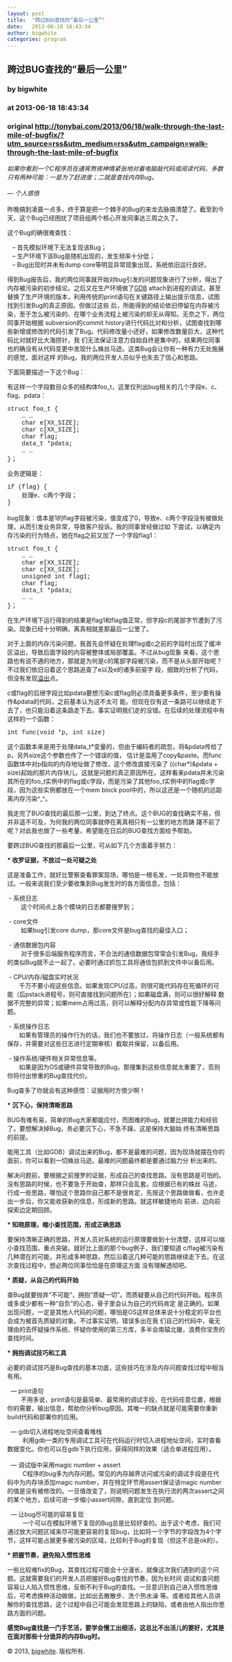 ```yaml
---
layout: post
title:  "跨过BUG查找的”最后一公里”"
date:   2013-06-18 18:43:34
author: bigwhite
categories: program
---
```


## 跨过BUG查找的”最后一公里”
### by bigwhite
### at 2013-06-18 18:43:34
### original <http://tonybai.com/2013/06/18/walk-through-the-last-mile-of-bugfix/?utm_source=rss&utm_medium=rss&utm_campaign=walk-through-the-last-mile-of-bugfix>

<p><i>如果你看到一个C程序员在通宵熬夜神情紧张地对着电脑敲代码或阅读代码，多数只有两种可能：一是为了赶进度；二就是查找内存Bug。</i><br>
	<i>                                                                                                                              — 个人感悟</i><br>
	 <br>
	昨晚搞到凌晨一点多，终于算是把一个棘手的Bug的来龙去脉搞清楚了。截至到今天，这个Bug已经困扰了项目组两个核心开发同事达三周之久了。</p>
<p>这个Bug的确很难查找：</p>
<p>   – 首先模拟环境下无法复现该Bug；<br>
	   – 生产环境下该Bug是随机出现的，发生频率十分低；<br>
	   – Bug出现时并未有dump core等明显异常现象出现，系统依旧运行良好。</p>
<p>得到Bug报告后，我的两位同事就开始对bug引发的问题现象进行了分析，得出了内存被污染的初步结论。之后又在生产环境做了<a href="http://tonybai.com/2006/01/08/debug-multiple-process-program-using-gdb/">GDB</a> attach到进程的调试，甚至替换了生产环境的版本，利用传统的print语句在关键路径上输出提示信息，试图找到引发Bug的真正原因。但做过这些 后，所能得到的结论依旧停留在内存被污染，至于怎么被污染的、在哪个业务流程上被污染的却无从得知。无奈之下，两位同事开始根据 subversion的commit history进行代码比对和分析，试图查找到哪些新增或修改的代码引发了Bug。代码修改量小还好，如果修改数量巨大，这种代码比对就好比大海捞针，我 们无法保证注意力自始自终是集中的，结果两位同事也的确没有从代码变更中发现什么蛛丝马迹。这类Bug会让你有一种有力无处施展的感觉，面对这样 的Bug，我的两位开发人员似乎也失去了信心和思路。</p>
<p>下面简要描述一下这个Bug：</p>
<p>有这样一个字段数目众多的结构体foo_t，这里仅列出bug相关的几个字段e、c、flag、pdata：</p>
<p><font face="Courier New">struct foo_t {<br>
	    … …<br>
	    char e[XX_SIZE];<br>
	    char c[XX_SIZE];<br>
	    char flag;<br>
	    data_t *pdata;<br>
	    … …<br>
	}；</font></p>
<p>业务逻辑是：</p>
<p><font face="Courier New">if (flag) {<br>
	    处理e、c两个字段；<br>
	}</font><br>
	   <br>
	bug现象：值本是1的flag字段被污染，值变成了0，导致e、c两个字段没有被做处理，从而引发业务异常，导致客户投诉。我的同事曾经做过如 下尝试，以确定内存污染的行为特点，她在flag之前又加了一个字段flag1：</p>
<p><font face="Courier New">struct foo_t {<br>
	    … …<br>
	    char e[XX_SIZE];<br>
	    char c[XX_SIZE];<br>
	    unsigned int flag1;<br>
	    char flag;<br>
	    data_t *pdata;<br>
	    … …<br>
	}；</font></p>
<p>在生产环境下运行得到的结果是flag1和flag值正常，但字段c的尾部字节遭到了污染。现象已经十分明确，离真相就差那最后一公里了。</p>
<p>对于上面的内存污染问题，我首先会怀疑在处理flag或c之前的字段时出现了缓冲区溢出，导致后面字段的内容被整体或局部覆盖。不过从bug现象 来看，这个思路也有说不通的地方，那就是为何是c的尾部字段被污染，而不是从头部开始呢？不过我们依旧沿着这个思路追查了e以及e的诸多前驱字 段，细致的分析了代码，但没有发现<a href="http://tonybai.com/2006/09/06/be-careful-of-the-trap-of-overflow/">溢出</a>点。</p>
<p>c或flag的后继字段比如pdata要想污染c或flag则必须具备更多条件，至少要有操作&amp;pdata的代码，之前基本认为这不太可 能。但现在仅有这一条路可以继续走下去了，也只能沿着这条路走下去。事实证明我们走的没错。在后续的处理流程中有这样的一个函数：</p>
<p><font face="Courier New">int func(void *p, int size)</font></p>
<p>这个函数本来是用于处理data_t*变量的，但由于编码者的疏忽，将&amp;pdata传给了p，另外size这个参数也传了一个错误的值， 估计是滥用了copy&amp;paste。而func函数体中对p指向的内存地址做了修改，这个修改直接污染了 ((char*)&amp;pdata + size)起始的那片内存块儿，这就是问题的真正原因所在。这样看来pdata并未污染其所在的foo_t实例中的flag或c字段，而是污染了其他foo_t实例中的flag或c字段，因为这些实例都放在一个mem block pool中的，所以这还是一个随机的远距离内存污染^_^。</p>
<p>我走完了BUG查找的最后那一公里，到达了终点。这个BUG的查找确实不易，但并非遥不可及，为何我的两位同事就停在离真相只有一公里的地方而踌 躇不前了呢？对此我也做了一些考量，希望能在日后的BUG查找方面给予帮助。</p>
<p>要跨过BUG查找的那最后一公里，可从如下几个方面着手努力：</p>
<p><b>* 收罗证据，不放过一处可疑之处</b></p>
<p>这是准备工作，就好比警察查看罪案现场，哪怕是一根毛发，一处异物也不能放过。一般来说我们至少要收集到Bug发生时的各方面信息，包括：</p>
<p> - 系统日志<br>
	        这个时间点上各个模块的日志都要搜罗到；</p>
<p> - core文件<br>
	        如果bug引发core dump，那core文件是bug查找的最佳入口；</p>
<p> - 通信数据包内容<br>
	        对于很多后端服务程序而言，不合法的通信数据包常常会引发Bug，我经手的类似Bug就不止一起了。必要时通过抓包工具将通信包抓到文件中以备后用。</p>
<p> - CPU/内存/磁盘实时状况<br>
	       千万不要小视这些信息。如果发现CPU过高，则很可能代码存在死循环的可能（后pstack进程号，则可直接找到问题所在）；如果磁盘满，则可以很好解释 数据不完整的异常；如果mem占用过高，则可以解释分配内存异常或性能下降等问题。</p>
<p> - 系统操作日志<br>
	       如果有管理员的操作行为的话，我们也不要放过，将操作日志（一般系统都有保存，并需要对这些日志进行定期审核）截取并保留，以备后用。</p>
<p> - 操作系统/硬件相关异常信息等。<br>
	       如果是因为OS或硬件异常导致的Bug，那搜集到这些信息就太重要了，否则你将付出惨重的Bug查找代价。</p>
<p>Bug查多了你就会有这种感悟：证据用时方恨少啊！</p>
<p><b>* 沉下心</b><b>，保持清晰思路</b></p>
<p>BUG有难有易，简单的Bug大家都能应付，而困难的Bug，就要比拼能力和经验了。要想解决掉Bug，务必要沉下心，不急不躁，这是保持大脑始 终有清晰思路的前提。</p>
<p>能用工具（比如GDB）调试出来的Bug，都不是最难的问题，因为现场就摆在你的面前，你可以看到一切蛛丝马迹。最难的问题最终都是要通过脑力分 析出来的。</p>
<p>解决问题前，要根据之前搜罗的证据，形成自己的查找思路。没有思路是可怕的。没有思路的时候，也不要急于开始查，那样只会乱套。应根据已有的蛛丝 马迹，行成一些思路，哪怕这个思路你自己都不是很肯定，先按这个思路做做看，也许走出一步后，你又能收获新的信息，形成新的思路。就这样敏捷地向 前进，边向前探索边定期回顾。</p>
<p><b>* 知晓原理，缩小查找范围，形成正确思路</b></p>
<p>要保持清晰正确的思路，开发人员对系统的运行原理要做到十分清楚，这样可以缩小查找范围，重点突破。就好比上面的那个bug例子，我们要知道 c/flag被污染有几种潜在的可能，并形成多种思路，然后沿着这几种可能的思路继续走下去。在这次查找过程中，想必两位同事恰恰是在原理这方面 没有理解透彻吧。</p>
<p><b>* 质疑，从自己的代码开始</b></p>
<p>查Bug就要抛弃“不可能”，拥抱“质疑一切”。而质疑要从自己的代码开始。程序员或多或少都有一种“自负”的心态，骨子里会认为自己的代码肯定 是正确的。如果出现问题，一定是其他人代码的问题，哪怕是OS这样总体来说十分稳定的平台也会成为被首先质疑的对象。不过事实证明，错误多出在我 们自己的代码中，毫无理由的去怀疑操作系统、怀疑你使用的第三方库，多半会南辕北辙，浪费你宝贵的查找时间。</p>
<p><b>* 拥抱调试技巧</b><b>和工具</b></p>
<p>必要的调试技巧是Bug查找的基本功底，这些技巧在涉及内存问题查找过程中相当有用。</p>
<p>  — print语句<br>
	        不用多说，print语句是最简单、最常用的调试手段，在代码任意位置，根据你的需要，输出信息，帮助你分析bug原因。其唯一的缺点就是可能需要你重新 build代码和部署你的应用。</p>
<p>  — gdb切入进程地址空间查看堆栈<br>
	         利用gdb一类的专用调试工具可在代码运行时切入进程地址空间，实时查看数据变化。你也可以在gdb下执行应用，获得同样的效果（适合单进程应用）。<br>
	 <br>
	  — 调试版中采用magic number + assert<br>
	         C程序的bug多为内存问题。常见的内存越界访问或污染的调试手段是在代码中为内存块添加magic number，并在特定环节用assert保证该magic number的值是没有被修改的。一旦值改变了，则说明问题发生在执行流的两次assert之间的某个地方，后续可进一步缩小assert间隙，直到定位 到问题。</p>
<p>  — 让bug尽可能的容易复现<br>
	         一个可以在模拟环境下复现的Bug总是比较好查的。出于这个考虑，我们可通过放大问题区域来尽可能更容易的复现bug，比如将一个字节的字段改为4个字 节，这样可能占据更多被污染的区域，比较利于Bug的复现（但这不总是ok的）。</p>
<p><b>* 把握节奏，避免陷入惯性思维</b></p>
<p>一些比较难fix的Bug，其查找过程可能会十分漫长，就像这次我们遇到的这个问题。这就需要我们的开发人员把握好Bug查找的节奏，因为长时间 调试和查问题容易让人陷入惯性思维，反倒不利于Bug的查找。一旦意识到自己进入惯性思维后，可考虑换种活动做做，比如出去散散步、洗个热水澡 等。或者给其他人员讲解你的查找思路，这个过程中自己可能会发现思路上的缺陷，或者由他人指出你思路方面的问题。</p>
<p><b>感觉Bug查找是一门手艺活，要学会慢工出细活，这总比不出活儿的要好，尤其是在面对那些十分诡异的内存Bug时。</b></p>
<p style="text-align:left">© 2013, <a href="http://tonybai.com">bigwhite</a>. 版权所有. </p><img src="http://www1.feedsky.com/t1/730545322/bigwhite/feedsky/s.gif?r=http://tonybai.com/2013/06/18/walk-through-the-last-mile-of-bugfix/?utm_source=rss&amp;utm_medium=rss&amp;utm_campaign=walk-through-the-last-mile-of-bugfix" border="0" height="0" width="0">